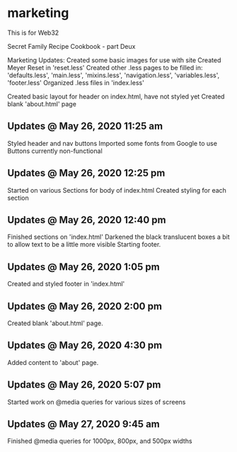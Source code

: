 # marketing
This is for Web32

Secret Family Recipe Cookbook - part Deux

Marketing Updates:
Created some basic images for use with site
Created Meyer Reset in 'reset.less'
Created other .less pages to be filled in: 'defaults.less', 'main.less', 'mixins.less', 'navigation.less', 'variables.less', 'footer.less'
Organized .less files in 'index.less'

Created basic layout for header on index.html, have not styled yet
Created blank 'about.html' page

## Updates @ May 26, 2020 11:25 am
Styled header and nav buttons
Imported some fonts from Google to use
Buttons currently non-functional

## Updates @ May 26, 2020 12:25 pm
Started on various Sections for body of index.html
Created styling for each section

## Updates @ May 26, 2020 12:40 pm
Finished sections on 'index.html'
Darkened the black translucent boxes a bit to allow text to be a little more visible
Starting footer.

## Updates @ May 26, 2020 1:05 pm
Created and styled footer in 'index.html'

## Updates @ May 26, 2020 2:00 pm
Created blank 'about.html' page.

## Updates @ May 26, 2020 4:30 pm
Added content to 'about' page.

## Updates @ May 26, 2020 5:07 pm
Started work on @media queries for various sizes of screens

## Updates @ May 27, 2020 9:45 am
Finished @media queries for 1000px, 800px, and 500px widths